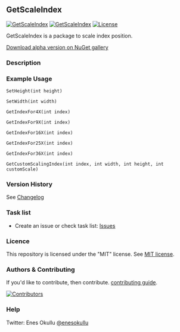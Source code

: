## GetScaleIndex
[![GetScaleIndex](https://img.shields.io/nuget/v/GetScaleIndex.svg)](https://www.nuget.org/packages/GetScaleIndex/) [![GetScaleIndex](https://img.shields.io/nuget/dt/GetScaleIndex.svg)](https://www.nuget.org/packages/GetScaleIndex/) [![License](https://img.shields.io/github/license/meokullu/GetScaleIndex.svg)](https://github.com/meokullu/GetScaleIndex/blob/master/LICENSE)

GetScaleIndex is a package to scale index position.

[Download alpha version on NuGet gallery](https://www.nuget.org/packages/GetScaleIndex/)

### Description

### Example Usage
```
SetHeight(int height)
```
```
SetWidth(int width)
```
```
GetIndexFor4X(int index)
```
```
GetIndexFor9X(int index)
```
```
GetIndexFor16X(int index)
```
```
GetIndexFor25X(int index)
```
```
GetIndexFor36X(int index)
```
```
GetCustomScalingIndex(int index, int width, int height, int customScale)
```

### Version History
See [Changelog](https://github.com/meokullu/GetScaleIndex/blob/master/CHANGELOG.md)

### Task list
* Create an issue or check task list: [Issues](https://github.com/meokullu/GetScaleIndex/issues)

### Licence
This repository is licensed under the "MIT" license. See [MIT license](https://github.com/meokullu/GetScaleIndex/blob/master/LICENSE).

### Authors & Contributing

If you'd like to contribute, then contribute. [contributing guide](https://github.com/meokullu/GetScaleIndex/blob/master/CONTRIBUTING.md).

[![Contributors](https://contrib.rocks/image?repo=meokullu/GetScaleIndex)](https://github.com/meokullu/GetScaleIndex/graphs/contributors)

### Help
Twitter: Enes Okullu [@enesokullu](https://twitter.com/EnesOkullu)
